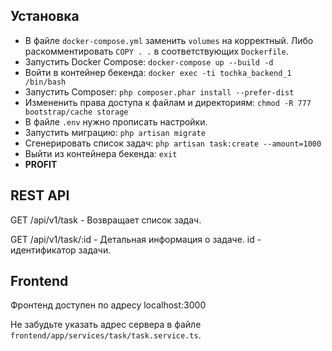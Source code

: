 ## Установка
* В файле `docker-compose.yml` заменить `volumes` на корректный.
Либо раскомментировать `COPY . .` в соответствующих `Dockerfile`.
* Запустить Docker Compose: `docker-compose up --build -d`
* Войти в контейнер бекенда: `docker exec -ti tochka_backend_1 /bin/bash`
* Запустить Composer: `php composer.phar install --prefer-dist`
* Измененить права доступа к файлам и директориям: `chmod -R 777 bootstrap/cache storage`
* В файле `.env` нужно прописать настройки.
* Запустить миграцию: `php artisan migrate`
* Сгенерировать список задач: `php artisan task:create --amount=1000`
* Выйти из контейнера бекенда: `exit`
* **PROFIT**

## REST API
GET /api/v1/task - Возвращает список задач.

GET /api/v1/task/:id - Детальная информация о задаче. id - идентификатор задачи.

## Frontend
Фронтенд доступен по адресу localhost:3000

Не забудьте указать адрес сервера в файле `frontend/app/services/task/task.service.ts`.
